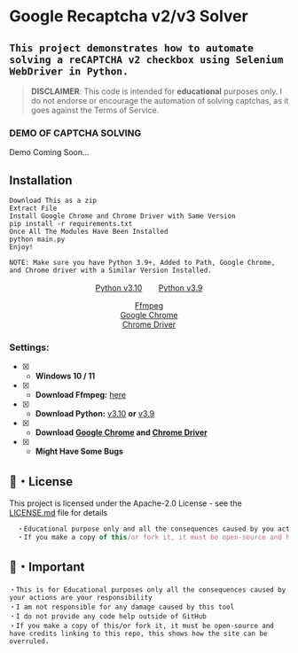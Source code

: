 # Google Recaptcha v2/v3 Solver
## `This project demonstrates how to automate solving a reCAPTCHA v2 checkbox using Selenium WebDriver in Python.`

> **DISCLAIMER**: This code is intended for **educational** purposes only. I do not endorse or encourage the automation of solving captchas, as it goes against the Terms of Service.

### DEMO OF CAPTCHA SOLVING

Demo Coming Soon...

## Installation
```sh-session
Download This as a zip
Extract File
Install Google Chrome and Chrome Driver with Same Version
pip install -r requirements.txt
Once All The Modules Have Been Installed
python main.py
Enjoy!

NOTE: Make sure you have Python 3.9+, Added to Path, Google Chrome, and Chrome driver with a Similar Version Installed.
```

<p align="center">
<a href="https://www.python.org/ftp/python/3.10.5/python-3.10.5-amd64.exe">Python v3.10</a>ㅤㅤ 
<a href="https://www.python.org/ftp/python/3.9.0/python-3.9.0-amd64.exe">Python v3.9</a>
</p>

<p align="center">
<a href="https://ffmpeg.org/download.html">Ffmpeg</a> <br>
<a href="https://www.google.com/chrome/">Google Chrome</a> <br>
<a href="https://sites.google.com/chromium.org/driver/downloads">Chrome Driver</a>
</p>

### Settings:
- [x] - **Windows 10 / 11**
- [x] - **Download Ffmpeg:** [here](https://ffmpeg.org/download.html)
- [x] - **Download Python:** [v3.10](https://www.python.org/ftp/python/3.10.5/python-3.10.5-amd64.exe) **or** [v3.9](https://www.python.org/ftp/python/3.9.0/python-3.9.0-amd64.exe)
- [x] - **Download [Google Chrome](https://www.google.com/chrome/) and [Chrome Driver](https://sites.google.com/chromium.org/driver/downloads)**
- [x] - **Might Have Some Bugs**

## 📄・License

This project is licensed under the Apache-2.0 License - see the [LICENSE.md](./LICENSE) file for details
```js
  ・Educational purpose only and all the consequences caused by you actions are your responsibility
  ・If you make a copy of this/or fork it, it must be open-source and have credits linking to this repo
```

## 📄・Important
```
・This is for Educational purposes only all the consequences caused by your actions are your responsibility 
・I am not responsible for any damage caused by this tool
・I do not provide any code help outside of GitHub
・If you make a copy of this/or fork it, it must be open-source and have credits linking to this repo, this shows how the site can be overruled.
```
